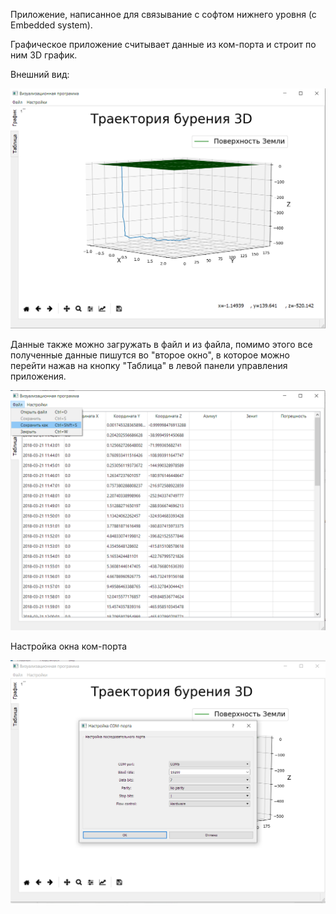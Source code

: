 Приложение, написанное для связывание с софтом нижнего уровня (с Embedded system).

Графическое приложение считывает данные из ком-порта и строит по ним 3D график. 

Внешний вид:


![outlook](images/outlook.png)


Данные также можно загружать в файл и из файла, помимо этого все полученные данные пишутся во "второе окно", 
в которое можно перейти нажав на кнопку "Таблица" в левой панели управления приложения.


![table](images/table.png)


Настройка окна ком-порта


![serial_port_settings](images/serial_port_settings.png)